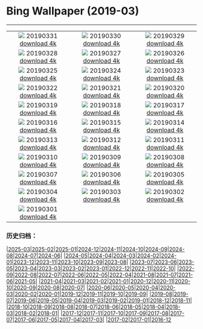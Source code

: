 # Bing Wallpaper (2019-03)
**************
| | | |
| :----: | :----: | :----: |
| ![](https://www.bing.com/th?id=OHR.EiffelBelow_EN-US6599490334_1920x1080.jpg) 20190331 [download 4k](https://www.bing.com/th?id=OHR.EiffelBelow_EN-US6599490334_UHD.jpg) | ![](https://www.bing.com/th?id=OHR.EarthHourNYC_EN-US6482203250_1920x1080.jpg) 20190330 [download 4k](https://www.bing.com/th?id=OHR.EarthHourNYC_EN-US6482203250_UHD.jpg) | ![](https://www.bing.com/th?id=OHR.AurovilleIndia_EN-US6353298531_1920x1080.jpg) 20190329 [download 4k](https://www.bing.com/th?id=OHR.AurovilleIndia_EN-US6353298531_UHD.jpg) |
| ![](https://www.bing.com/th?id=OHR.RufousTailed_EN-US7607727290_1920x1080.jpg) 20190328 [download 4k](https://www.bing.com/th?id=OHR.RufousTailed_EN-US7607727290_UHD.jpg) | ![](https://www.bing.com/th?id=OHR.SapBuckets_EN-US7503591641_1920x1080.jpg) 20190327 [download 4k](https://www.bing.com/th?id=OHR.SapBuckets_EN-US7503591641_UHD.jpg) | ![](https://www.bing.com/th?id=OHR.SakuraFes_EN-US7463077645_1920x1080.jpg) 20190326 [download 4k](https://www.bing.com/th?id=OHR.SakuraFes_EN-US7463077645_UHD.jpg) |
| ![](https://www.bing.com/th?id=OHR.AthensNight_EN-US7424095982_1920x1080.jpg) 20190325 [download 4k](https://www.bing.com/th?id=OHR.AthensNight_EN-US7424095982_UHD.jpg) | ![](https://www.bing.com/th?id=OHR.PWSRecovery_EN-US7388925514_1920x1080.jpg) 20190324 [download 4k](https://www.bing.com/th?id=OHR.PWSRecovery_EN-US7388925514_UHD.jpg) | ![](https://www.bing.com/th?id=OHR.HolePunchClouds_EN-US7334198220_1920x1080.jpg) 20190323 [download 4k](https://www.bing.com/th?id=OHR.HolePunchClouds_EN-US7334198220_UHD.jpg) |
| ![](https://www.bing.com/th?id=OHR.TashkurganGrasslands_EN-US7248338336_1920x1080.jpg) 20190322 [download 4k](https://www.bing.com/th?id=OHR.TashkurganGrasslands_EN-US7248338336_UHD.jpg) | ![](https://www.bing.com/th?id=OHR.BaobabGrove_EN-US7192320220_1920x1080.jpg) 20190321 [download 4k](https://www.bing.com/th?id=OHR.BaobabGrove_EN-US7192320220_UHD.jpg) | ![](https://www.bing.com/th?id=OHR.EarlyBloomer_EN-US7155034826_1920x1080.jpg) 20190320 [download 4k](https://www.bing.com/th?id=OHR.EarlyBloomer_EN-US7155034826_UHD.jpg) |
| ![](https://www.bing.com/th?id=OHR.FallasBonfire_EN-US7115616221_1920x1080.jpg) 20190319 [download 4k](https://www.bing.com/th?id=OHR.FallasBonfire_EN-US7115616221_UHD.jpg) | ![](https://www.bing.com/th?id=OHR.TofinoCoast_EN-US7059338912_1920x1080.jpg) 20190318 [download 4k](https://www.bing.com/th?id=OHR.TofinoCoast_EN-US7059338912_UHD.jpg) | ![](https://www.bing.com/th?id=OHR.TaoiseachDept_EN-US7003790064_1920x1080.jpg) 20190317 [download 4k](https://www.bing.com/th?id=OHR.TaoiseachDept_EN-US7003790064_UHD.jpg) |
| ![](https://www.bing.com/th?id=OHR.RedandWhite_EN-US6851736062_1920x1080.jpg) 20190316 [download 4k](https://www.bing.com/th?id=OHR.RedandWhite_EN-US6851736062_UHD.jpg) | ![](https://www.bing.com/th?id=OHR.SeptimiusSeverus_EN-US6750540711_1920x1080.jpg) 20190315 [download 4k](https://www.bing.com/th?id=OHR.SeptimiusSeverus_EN-US6750540711_UHD.jpg) | ![](https://www.bing.com/th?id=OHR.AgriculturalPi_EN-US0259030447_1920x1080.jpg) 20190314 [download 4k](https://www.bing.com/th?id=OHR.AgriculturalPi_EN-US0259030447_UHD.jpg) |
| ![](https://www.bing.com/th?id=OHR.Uranus_EN-US0218476439_1920x1080.jpg) 20190313 [download 4k](https://www.bing.com/th?id=OHR.Uranus_EN-US0218476439_UHD.jpg) | ![](https://www.bing.com/th?id=OHR.SpainRioTinto_EN-US0146116496_1920x1080.jpg) 20190312 [download 4k](https://www.bing.com/th?id=OHR.SpainRioTinto_EN-US0146116496_UHD.jpg) | ![](https://www.bing.com/th?id=OHR.LeopardNamibia_EN-US0105217250_1920x1080.jpg) 20190311 [download 4k](https://www.bing.com/th?id=OHR.LeopardNamibia_EN-US0105217250_UHD.jpg) |
| ![](https://www.bing.com/th?id=OHR.BagpipeOpera_EN-US0030362335_1920x1080.jpg) 20190310 [download 4k](https://www.bing.com/th?id=OHR.BagpipeOpera_EN-US0030362335_UHD.jpg) | ![](https://www.bing.com/th?id=OHR.GrapeHarvest_EN-US9833740254_1920x1080.jpg) 20190309 [download 4k](https://www.bing.com/th?id=OHR.GrapeHarvest_EN-US9833740254_UHD.jpg) | ![](https://www.bing.com/th?id=OHR.Policewomen_EN-US7694110536_1920x1080.jpg) 20190308 [download 4k](https://www.bing.com/th?id=OHR.Policewomen_EN-US7694110536_UHD.jpg) |
| ![](https://www.bing.com/az/hprichbg/rb/BrittlebushBloom_EN-US7635502161_1920x1080.jpg) 20190307 [download 4k](https://www.bing.com/az/hprichbg/rb/BrittlebushBloom_EN-US7635502161_UHD.jpg) | ![](https://www.bing.com/az/hprichbg/rb/Cefalu_EN-US7490136495_1920x1080.jpg) 20190306 [download 4k](https://www.bing.com/az/hprichbg/rb/Cefalu_EN-US7490136495_UHD.jpg) | ![](https://www.bing.com/az/hprichbg/rb/MardiGrasIndians_EN-US7436694464_1920x1080.jpg) 20190305 [download 4k](https://www.bing.com/az/hprichbg/rb/MardiGrasIndians_EN-US7436694464_UHD.jpg) |
| ![](https://www.bing.com/az/hprichbg/rb/ElephantMarch_EN-US7360429663_1920x1080.jpg) 20190304 [download 4k](https://www.bing.com/az/hprichbg/rb/ElephantMarch_EN-US7360429663_UHD.jpg) | ![](https://www.bing.com/az/hprichbg/rb/FinWhale_EN-US7269169997_1920x1080.jpg) 20190303 [download 4k](https://www.bing.com/az/hprichbg/rb/FinWhale_EN-US7269169997_UHD.jpg) | ![](https://www.bing.com/az/hprichbg/rb/VinicuncaMountain_EN-US7182875389_1920x1080.jpg) 20190302 [download 4k](https://www.bing.com/az/hprichbg/rb/VinicuncaMountain_EN-US7182875389_UHD.jpg) |
| ![](https://www.bing.com/az/hprichbg/rb/PhillisWheatley_EN-US7012129867_1920x1080.jpg) 20190301 [download 4k](https://www.bing.com/az/hprichbg/rb/PhillisWheatley_EN-US7012129867_UHD.jpg) |  |  |

### 历史归档：

|[2025-03](bing/2025-03/2025-03.md)|[2025-02](bing/2025-02/2025-02.md)|[2025-01](bing/2025-01/2025-01.md)|[2024-12](bing/2024-12/2024-12.md)|[2024-11](bing/2024-11/2024-11.md)|[2024-10](bing/2024-10/2024-10.md)|[2024-09](bing/2024-09/2024-09.md)|[2024-08](bing/2024-08/2024-08.md)|[2024-07](bing/2024-07/2024-07.md)|[2024-06](bing/2024-06/2024-06.md)|
|[2024-05](bing/2024-05/2024-05.md)|[2024-04](bing/2024-04/2024-04.md)|[2024-03](bing/2024-03/2024-03.md)|[2024-02](bing/2024-02/2024-02.md)|[2024-01](bing/2024-01/2024-01.md)|[2023-12](bing/2023-12/2023-12.md)|[2023-11](bing/2023-11/2023-11.md)|[2023-10](bing/2023-10/2023-10.md)|[2023-09](bing/2023-09/2023-09.md)|[2023-08](bing/2023-08/2023-08.md)|
|[2023-07](bing/2023-07/2023-07.md)|[2023-06](bing/2023-06/2023-06.md)|[2023-05](bing/2023-05/2023-05.md)|[2023-04](bing/2023-04/2023-04.md)|[2023-03](bing/2023-03/2023-03.md)|[2023-02](bing/2023-02/2023-02.md)|[2023-01](bing/2023-01/2023-01.md)|[2022-12](bing/2022-12/2022-12.md)|[2022-11](bing/2022-11/2022-11.md)|[2022-10](bing/2022-10/2022-10.md)|
|[2022-09](bing/2022-09/2022-09.md)|[2022-08](bing/2022-08/2022-08.md)|[2022-07](bing/2022-07/2022-07.md)|[2022-06](bing/2022-06/2022-06.md)|[2022-05](bing/2022-05/2022-05.md)|[2022-04](bing/2022-04/2022-04.md)|[2021-08](bing/2021-08/2021-08.md)|[2021-07](bing/2021-07/2021-07.md)|[2021-06](bing/2021-06/2021-06.md)|[2021-05](bing/2021-05/2021-05.md)|
|[2021-04](bing/2021-04/2021-04.md)|[2021-03](bing/2021-03/2021-03.md)|[2021-02](bing/2021-02/2021-02.md)|[2021-01](bing/2021-01/2021-01.md)|[2020-12](bing/2020-12/2020-12.md)|[2020-11](bing/2020-11/2020-11.md)|[2020-10](bing/2020-10/2020-10.md)|[2020-09](bing/2020-09/2020-09.md)|[2020-08](bing/2020-08/2020-08.md)|[2020-07](bing/2020-07/2020-07.md)|
|[2020-06](bing/2020-06/2020-06.md)|[2020-05](bing/2020-05/2020-05.md)|[2020-04](bing/2020-04/2020-04.md)|[2020-03](bing/2020-03/2020-03.md)|[2020-02](bing/2020-02/2020-02.md)|[2020-01](bing/2020-01/2020-01.md)|[2019-12](bing/2019-12/2019-12.md)|[2019-11](bing/2019-11/2019-11.md)|[2019-10](bing/2019-10/2019-10.md)|[2019-09](bing/2019-09/2019-09.md)|
|[2019-08](bing/2019-08/2019-08.md)|[2019-07](bing/2019-07/2019-07.md)|[2019-06](bing/2019-06/2019-06.md)|[2019-05](bing/2019-05/2019-05.md)|[2019-04](bing/2019-04/2019-04.md)|[2019-03](bing/2019-03/2019-03.md)|[2019-02](bing/2019-02/2019-02.md)|[2019-01](bing/2019-01/2019-01.md)|[2018-12](bing/2018-12/2018-12.md)|[2018-11](bing/2018-11/2018-11.md)|
|[2018-10](bing/2018-10/2018-10.md)|[2018-09](bing/2018-09/2018-09.md)|[2018-08](bing/2018-08/2018-08.md)|[2018-07](bing/2018-07/2018-07.md)|[2018-06](bing/2018-06/2018-06.md)|[2018-05](bing/2018-05/2018-05.md)|[2018-04](bing/2018-04/2018-04.md)|[2018-03](bing/2018-03/2018-03.md)|[2018-02](bing/2018-02/2018-02.md)|[2018-01](bing/2018-01/2018-01.md)|
|[2017-12](bing/2017-12/2017-12.md)|[2017-11](bing/2017-11/2017-11.md)|[2017-10](bing/2017-10/2017-10.md)|[2017-09](bing/2017-09/2017-09.md)|[2017-08](bing/2017-08/2017-08.md)|[2017-07](bing/2017-07/2017-07.md)|[2017-06](bing/2017-06/2017-06.md)|[2017-05](bing/2017-05/2017-05.md)|[2017-04](bing/2017-04/2017-04.md)|[2017-03](bing/2017-03/2017-03.md)|
|[2017-02](bing/2017-02/2017-02.md)|[2017-01](bing/2017-01/2017-01.md)|[2016-12](bing/2016-12/2016-12.md)